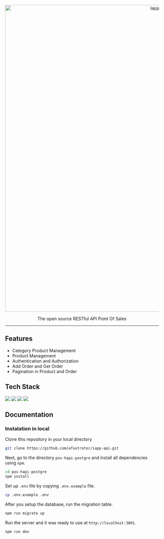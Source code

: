 <p align="center">
  <img src="https://drive.google.com/uc?export=view&id=1AqgKUhcUhh_AdOs1nfkgGC0N9kejly0k" alt="Iapp-logo" width="1000" />

  <p align="center">The open source RESTful API Point Of Sales</p>
</p>

---

## Features

- Category Product Management
- Product Management
- Authentication and Authorization
- Add Order and Get Order
- Pagination in Product and Order

## Tech Stack

![](https://img.shields.io/badge/Node.js-19.2.0-339933?style=for-the-badge&logo=nodedotjs&logoColor=white)
![](https://img.shields.io/badge/npm-8.19.3-CB3837?style=for-the-badge&logo=npm&logoColor=white)
![](https://img.shields.io/badge/PostgreSQL-14-316192?style=for-the-badge&logo=postgresql&logoColor=white)
![](https://img.shields.io/badge/JWT-3.1.0-000000?style=for-the-badge&logo=JSON%20web%20tokens&logoColor=white)

## Documentation

### Instalation in local

Clone this repository in your local directory

```sh
git clone https://github.com/afustrator/iapp-api.git
```

Next, go to the directory `pos-hapi-postgre` and install all dependencies using
`npm`.

```sh
cd pos-hapi-postgre
npm install
```

Set up `.env` file by copying `.env.example` file.

```sh
cp .env.example .env
```

After you setup the database, run the migration table.

```sh
npm run migrate up
```

Run the server and it was ready to use at `http://localhost:3001`.

```
npm run dev
```

